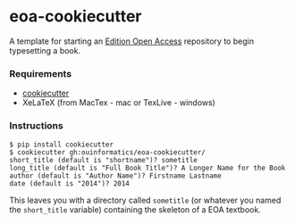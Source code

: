 eoa-cookiecutter
================

A template for starting an [Edition Open Access](http://www.edition-open-access.de/) repository to begin typesetting a book.

### Requirements

* [cookiecutter](https://github.com/audreyr/cookiecutter)
* XeLaTeX (from MacTex - mac or TexLive - windows)

### Instructions

    $ pip install cookiecutter
    $ cookiecutter gh:ouinformatics/eoa-cookiecutter/
    short_title (default is "shortname")? sometitle
    long_title (default is "Full Book Title")? A Longer Name for the Book
    author (default is "Author Name")? Firstname Lastname
    date (default is "2014")? 2014
    
This leaves you with a directory called `sometitle` (or whatever you named the `short_title` variable) containing the skeleton of a EOA textbook.

